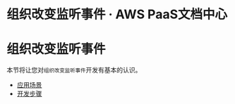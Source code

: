 # 组织改变监听事件 · AWS PaaS文档中心

# 组织改变监听事件

本节将让您对`组织改变监听事件`开发有基本的认识。

  * [应用场景](<orglistener-scene.html>)
  * [开发步骤](<orglistener-dev.html>)